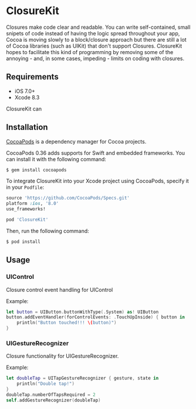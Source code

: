 # ClosureKit

Closures make code clear and readable. You can write self-contained, small snipets of code instead of having the logic spread throughout your app,  Cocoa is moving slowly to a block/closure approach but there are still a lot of Cocoa libraries (such as UIKit) that don't support Closures. ClosureKit hopes to facilitate this kind of programming by removing some of the annoying - and, in some cases, impeding - limits on coding with closures.

## Requirements

 * iOS 7.0+
 * Xcode 8.3

ClosureKit can 

## Installation

[CocoaPods](http://cocoapods.org) is a dependency manager for Cocoa projects.

CocoaPods 0.36 adds supports for Swift and embedded frameworks. You can install it with the following command:

```bash
$ gem install cocoapods
```

To integrate ClosureKit into your Xcode project using CocoaPods, specify it in your `Podfile`:

```ruby
source 'https://github.com/CocoaPods/Specs.git'
platform :ios, '8.0'
use_frameworks!

pod 'ClosureKit'
```

Then, run the following command:

```bash
$ pod install
```

## Usage

### UIControl

Closure control event handling for UIControl

Example:

```swift
let button = UIButton.buttonWithType(.System) as! UIButton
button.addEventHandler(forControlEvents: .TouchUpInside) { button in
    println("Button touched!!! \(button)")
}
```

### UIGestureRecognizer

Closure functionality for UIGestureRecognizer.

Example: 

```swift
let doubleTap = UITapGestureRecognizer { gesture, state in
    println("Double tap!")
}
doubleTap.numberOfTapsRequired = 2
self.addGestureRecognizer(doubleTap)
```
